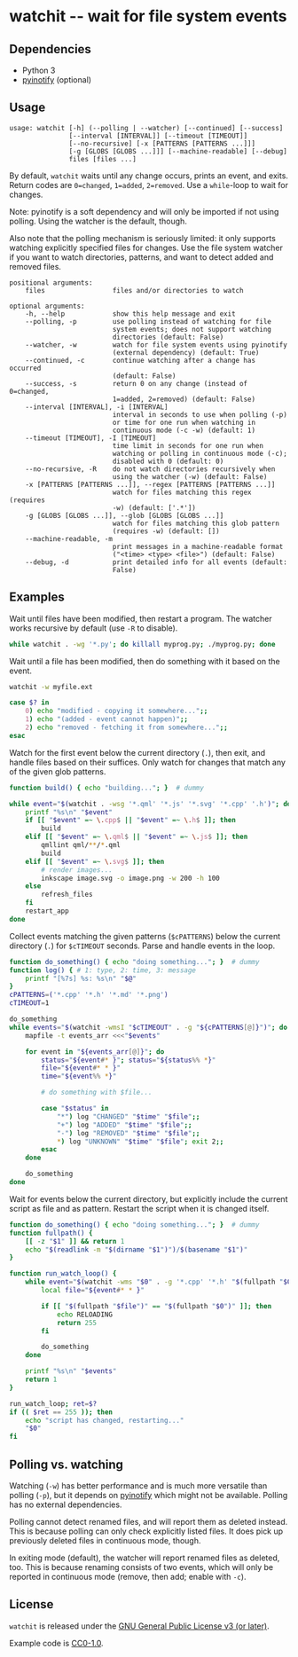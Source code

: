 <!--
SPDX-FileCopyrightText: 2021 Mirian Margiani
SPDX-License-Identifier: GPL-3.0-or-later

Example code in this file:
SPDX-FileCopyrightText: 2021 Mirian Margiani
SPDX-License-Identifier: CC0-1.0
-->

# watchit -- wait for file system events

## Dependencies

- Python 3
- [pyinotify](https://github.com/seb-m/pyinotify) (optional)

## Usage

    usage: watchit [-h] (--polling | --watcher) [--continued] [--success]
                   [--interval [INTERVAL]] [--timeout [TIMEOUT]]
                   [--no-recursive] [-x [PATTERNS [PATTERNS ...]]]
                   [-g [GLOBS [GLOBS ...]]] [--machine-readable] [--debug]
                   files [files ...]

By default, `watchit` waits until any change occurs, prints an event, and exits.
Return codes are `0=changed`, `1=added`, `2=removed`. Use a `while`-loop to wait
for changes.

Note: pyinotify is a soft dependency and will only be imported if not using
polling. Using the watcher is the default, though.

Also note that the polling mechanism is seriously limited: it only supports
watching explicitly specified files for changes. Use the file system watcher if
you want to watch directories, patterns, and want to detect added and removed
files.

    positional arguments:
        files                 files and/or directories to watch

    optional arguments:
        -h, --help            show this help message and exit
        --polling, -p         use polling instead of watching for file
                              system events; does not support watching
                              directories (default: False)
        --watcher, -w         watch for file system events using pyinotify
                              (external dependency) (default: True)
        --continued, -c       continue watching after a change has occurred
                              (default: False)
        --success, -s         return 0 on any change (instead of 0=changed,
                              1=added, 2=removed) (default: False)
        --interval [INTERVAL], -i [INTERVAL]
                              interval in seconds to use when polling (-p)
                              or time for one run when watching in
                              continuous mode (-c -w) (default: 1)
        --timeout [TIMEOUT], -I [TIMEOUT]
                              time limit in seconds for one run when
                              watching or polling in continuous mode (-c);
                              disabled with 0 (default: 0)
        --no-recursive, -R    do not watch directories recursively when
                              using the watcher (-w) (default: False)
        -x [PATTERNS [PATTERNS ...]], --regex [PATTERNS [PATTERNS ...]]
                              watch for files matching this regex (requires
                              -w) (default: ['.*'])
        -g [GLOBS [GLOBS ...]], --glob [GLOBS [GLOBS ...]]
                              watch for files matching this glob pattern
                              (requires -w) (default: [])
        --machine-readable, -m
                              print messages in a machine-readable format
                              ("<time> <type> <file>") (default: False)
        --debug, -d           print detailed info for all events (default:
                              False)

## Examples

Wait until files have been modified, then restart a program. The watcher works
recursive by default (use `-R` to disable).

```bash
while watchit . -wg '*.py'; do killall myprog.py; ./myprog.py; done
```

Wait until a file has been modified, then do something with it based on the
event.

```bash
watchit -w myfile.ext

case $? in
    0) echo "modified - copying it somewhere...";;
    1) echo "(added - event cannot happen)";;
    2) echo "removed - fetching it from somewhere...";;
esac
```

Watch for the first event below the current directory (`.`), then exit, and
handle files based on their suffices. Only watch for changes that match any of
the given glob patterns.

```bash
function build() { echo "building..."; }  # dummy

while event="$(watchit . -wsg '*.qml' '*.js' '*.svg' '*.cpp' '.h')"; do
    printf "%s\n" "$event"
    if [[ "$event" =~ \.cpp$ || "$event" =~ \.h$ ]]; then
        build
    elif [[ "$event" =~ \.qml$ || "$event" =~ \.js$ ]]; then
        qmllint qml/**/*.qml
        build
    elif [[ "$event" =~ \.svg$ ]]; then
        # render images...
        inkscape image.svg -o image.png -w 200 -h 100
    else
        refresh_files
    fi
    restart_app
done
```

Collect events matching the given patterns (`$cPATTERNS`) below the current
directory (`.`) for `$cTIMEOUT` seconds. Parse and handle events in the loop.

```bash
function do_something() { echo "doing something..."; }  # dummy
function log() { # 1: type, 2: time, 3: message
    printf "[%7s] %s: %s\n" "$@"
}
cPATTERNS=('*.cpp' '*.h' '*.md' '*.png')
cTIMEOUT=1

do_something
while events="$(watchit -wmsI "$cTIMEOUT" . -g "${cPATTERNS[@]}")"; do
    mapfile -t events_arr <<<"$events"

    for event in "${events_arr[@]}"; do
        status="${event#* }"; status="${status%% *}"
        file="${event#* * }"
        time="${event%% *}"

        # do something with $file...

        case "$status" in
            "*") log "CHANGED" "$time" "$file";;
            "+") log "ADDED" "$time" "$file";;
            "-") log "REMOVED" "$time" "$file";;
            *) log "UNKNOWN" "$time" "$file"; exit 2;;
        esac
    done

    do_something
done
```

Wait for events below the current directory, but explicitly include the current
script as file and as pattern. Restart the script when it is changed itself.

```bash
function do_something() { echo "doing something..."; }  # dummy
function fullpath() {
    [[ -z "$1" ]] && return 1
    echo "$(readlink -m "$(dirname "$1")")/$(basename "$1")"
}

function run_watch_loop() {
    while event="$(watchit -wms "$0" . -g '*.cpp' '*.h' "$(fullpath "$0")")"; do
        local file="${event#* * }"

        if [[ "$(fullpath "$file")" == "$(fullpath "$0")" ]]; then
            echo RELOADING
            return 255
        fi

        do_something
    done

    printf "%s\n" "$events"
    return 1
}

run_watch_loop; ret=$?
if (( $ret == 255 )); then
    echo "script has changed, restarting..."
    "$0"
fi
```

## Polling vs. watching

Watching (`-w`) has better performance and is much more versatile than polling
(`-p`), but it depends on [pyinotify](https://github.com/seb-m/pyinotify) which
might not be available. Polling has no external dependencies.

Polling cannot detect renamed files, and will report them as deleted instead.
This is because polling can only check explicitly listed files. It does pick up
previously deleted files in continuous mode, though.

In exiting mode (default), the watcher will report renamed files as deleted,
too. This is because renaming consists of two events, which will only be
reported in continuous mode (remove, then add; enable with `-c`).

## License

`watchit` is released under the [GNU General Public License v3 (or later)](http://www.gnu.org/licenses).

Example code is [CC0-1.0](https://spdx.org/licenses/CC0-1.0.html).
